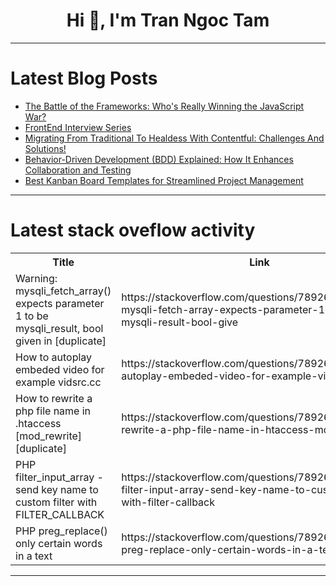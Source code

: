 <h1 align="center">Hi 👋, I'm Tran Ngoc Tam</h1>

---

# Latest Blog Posts 
<!-- BLOG-POST-LIST:START -->
- [The Battle of the Frameworks: Who&#39;s Really Winning the JavaScript War?](https://dev.to/dharamgfx/the-battle-of-the-frameworks-whos-really-winning-the-javascript-war-3i0e)
- [FrontEnd Interview Series](https://dev.to/dev007777/frontend-interview-series-4l6c)
- [Migrating From Traditional To Healdess With Contentful: Challenges And Solutions!](https://dev.to/rajondey/migrating-from-traditional-to-healdess-with-contentful-challenges-and-solutions-2jg6)
- [Behavior-Driven Development &lpar;BDD&rpar; Explained: How It Enhances Collaboration and Testing](https://dev.to/robort_smith/behavior-driven-development-bdd-explained-how-it-enhances-collaboration-and-testing-47pj)
- [Best Kanban Board Templates for Streamlined Project Management](https://dev.to/codedthemes/best-kanban-board-templates-for-streamlined-project-management-20jf)
<!-- BLOG-POST-LIST:END -->

---

# Latest stack oveflow activity
<table>
  <tr><th>Title</th><th>Link</th></tr>
  <!-- STACKOVERFLOW:START --><tr><td>Warning: mysqli_fetch_array&lpar;&rpar; expects parameter 1 to be mysqli_result, bool given in [duplicate]</td><td>https://stackoverflow.com/questions/78926750/warning-mysqli-fetch-array-expects-parameter-1-to-be-mysqli-result-bool-give</td></tr><tr><td>How to autoplay embeded video for example vidsrc.cc</td><td>https://stackoverflow.com/questions/78926675/how-to-autoplay-embeded-video-for-example-vidsrc-cc</td></tr><tr><td>How to rewrite a php file name in .htaccess [mod_rewrite] [duplicate]</td><td>https://stackoverflow.com/questions/78926495/how-to-rewrite-a-php-file-name-in-htaccess-mod-rewrite</td></tr><tr><td>PHP filter_input_array - send key name to custom filter with FILTER_CALLBACK</td><td>https://stackoverflow.com/questions/78926334/php-filter-input-array-send-key-name-to-custom-filter-with-filter-callback</td></tr><tr><td>PHP preg_replace&lpar;&rpar; only certain words in a text</td><td>https://stackoverflow.com/questions/78926282/php-preg-replace-only-certain-words-in-a-text</td></tr><!-- STACKOVERFLOW:END -->
</table>

---


